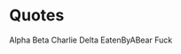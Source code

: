 <!-- TITLE: Azalima -->
<!-- SUBTITLE: A quick summary of Azalima -->

# Quotes

Alpha Beta Charlie Delta EatenByABear Fuck